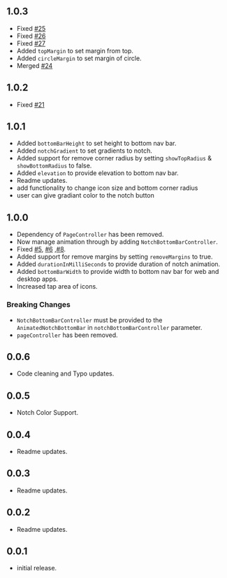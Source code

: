 ## 1.0.3
* Fixed [#25](https://github.com/Mindinventory/animated_notch_bottom_bar/issues/25)
* Fixed [#26](https://github.com/Mindinventory/animated_notch_bottom_bar/issues/26)
* Fixed [#27](https://github.com/Mindinventory/animated_notch_bottom_bar/issues/27)
* Added `topMargin` to set margin from top.
* Added `circleMargin` to set margin of circle.
* Merged [#24](https://github.com/Mindinventory/animated_notch_bottom_bar/pull/24)

## 1.0.2

* Fixed [#21](https://github.com/Mindinventory/animated_notch_bottom_bar/issues/21) 

## 1.0.1

* Added `bottomBarHeight` to set height to bottom nav bar.
* Added `notchGradient` to set gradients to notch.
* Added support for remove corner radius by setting `showTopRadius` & `showBottomRadius` to false.
* Added `elevation` to provide elevation to bottom nav bar.
* Readme updates.
* add functionality to change icon size and bottom corner radius
* user can give gradiant color to the notch button

## 1.0.0

* Dependency of `PageController` has been removed.
* Now manage animation through by adding `NotchBottomBarController`.
* Fixed [#5](https://github.com/Mindinventory/animated_notch_bottom_bar/issues/5), [#6](https://github.com/Mindinventory/animated_notch_bottom_bar/issues/6) ,[#8](https://github.com/Mindinventory/animated_notch_bottom_bar/issues/8).
* Added support for remove margins by setting `removeMargins` to true.
* Added `durationInMilliSeconds` to provide duration of notch animation.
* Added `bottomBarWidth` to provide width to bottom nav bar for web and desktop apps.
* Increased tap area of icons.

### Breaking Changes

* `NotchBottomBarController` must be provided to the `AnimatedNotchBottomBar` in `notchBottomBarController` parameter.
* `pageController` has been removed.

## 0.0.6

* Code cleaning and Typo updates.

## 0.0.5

* Notch Color Support.

## 0.0.4

* Readme updates.

## 0.0.3

* Readme updates.

## 0.0.2

* Readme updates.

## 0.0.1

* initial release.